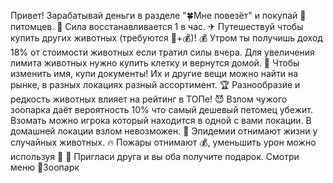 Привет!
Зарабатывай деньги в разделе "🍀Мне повезёт" и покупай 🐇 питомцев.
💪 Сила восстанавливается 1 в час.
✈ Путешествуй чтобы купить других животных (требуются 💪+💰)!
💰 Утром ты получишь доход 18% от стоимости животных если тратил силы вчера.
Для увеличения лимита животных нужно купить клетку и вернутся домой.
📔 Чтобы изменить имя, купи документы! Их и другие вещи можно найти на рынке, в разных локациях разный ассортимент.
🏆 Разнообразие и редкость животных влияет на рейтинг в ТОПе!
😈 Взлом чужого зоопарка даёт вероятность 10% что самый дешевый петомец убежит. Взомать можно игрока который находится в одной с вами локации. В домашней локации взлом невозможен.
🦠 Эпидемии отнимают жизни у случайных животных. 🔥 Пожары отнимают 💰, уменьшить урон можно используя 🧯
🎁 Пригласи друга и вы оба получите подарок. Смотри меню 🐇Зоопарк
